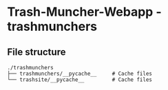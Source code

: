 # Trash-Muncher-Webapp - trashmunchers 

## File structure
```
./trashmunchers
├── trashmunchers/__pycache__     # Cache files   
└── trashsite/__pycache__         # Cache files
```